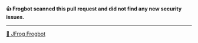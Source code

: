 

[comment]: <> (FrogbotReviewComment)

**👍 Frogbot scanned this pull request and did not find any new security issues.**


---
[🐸 JFrog Frogbot](https://jfrog.com/help/r/jfrog-security-user-guide/developers/frogbot)